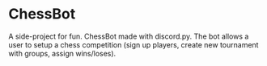 # ChessBot
A side-project for fun. ChessBot made with discord.py. The bot allows a user to setup a chess competition (sign up players, create new tournament with groups, assign wins/loses).

